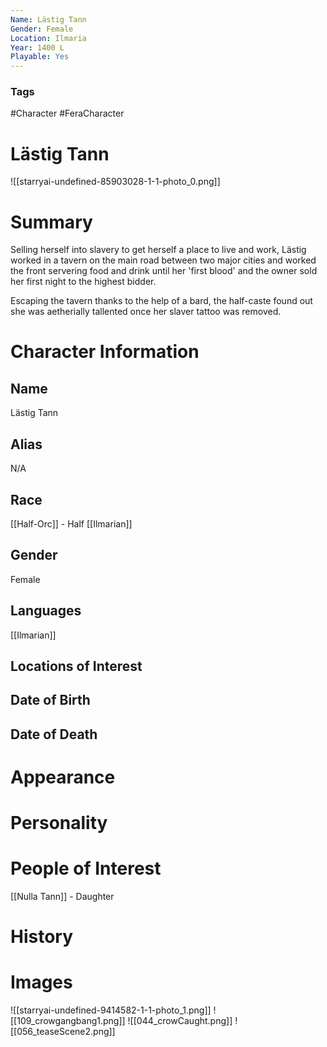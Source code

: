 ```yaml
---
Name: Lästig Tann
Gender: Female
Location: Ilmaria
Year: 1400 L
Playable: Yes
---
```


### Tags
#Character #FeraCharacter

# Lästig Tann
![[starryai-undefined-85903028-1-1-photo_0.png]]

# Summary
Selling herself into slavery to get herself a place to live and work, Lästig worked in a tavern on the main road between two major cities and worked the front servering food and drink until her 'first blood' and the owner sold her first night to the highest bidder.

Escaping the tavern thanks to the help of a bard, the half-caste found out she was aetherially tallented once her slaver tattoo was removed.

# Character Information

## Name
Lästig Tann

## Alias
N/A

## Race
[[Half-Orc]] - Half [[Ilmarian]]

## Gender
Female

## Languages
[[Ilmarian]]

## Locations of Interest

## Date of Birth

## Date of Death

# Appearance

# Personality

# People of Interest
[[Nulla Tann]] - Daughter 

# History

# Images
![[starryai-undefined-9414582-1-1-photo_1.png]]
![[109_crowgangbang1.png]]
![[044_crowCaught.png]]
![[056_teaseScene2.png]]